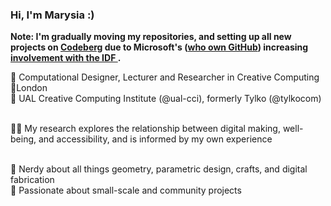### Hi, I'm Marysia :)

**Note: I'm gradually moving my repositories, and setting up all new projects on <a href="https://codeberg.org/">Codeberg</a> due to Microsoft's (<a href="https://news.microsoft.com/announcement/microsoft-acquires-github/">who own GitHub</a>) increasing <a href="https://www.theguardian.com/world/2025/jan/23/israeli-military-gaza-war-microsoft"> involvement with the IDF </a>.**

🌻 Computational Designer, Lecturer and Researcher in Creative Computing<br>
📍London<br>
🏫 UAL Creative Computing Institute (@ual-cci), formerly Tylko (@tylkocom)<br><br>

🎨👾 My research explores the relationship between digital making, well-being, and accessibility, and is informed by my own experience<br><br>

🤖 Nerdy about all things geometry, parametric design, crafts, and digital fabrication<br>
💙 Passionate about small-scale and community projects

<!--
**marysia-tanska/marysia-tanska** is a ✨ _special_ ✨ repository because its `README.md` (this file) appears on your GitHub profile.

Here are some ideas to get you started:

- 🔭 I’m currently working on ...
- 🌱 I’m currently learning ...
- 👯 I’m looking to collaborate on ...
- 🤔 I’m looking for help with ...
- 💬 Ask me about ...
- 📫 How to reach me: ...
- 😄 Pronouns: ...
- ⚡ Fun fact: ...
-->
